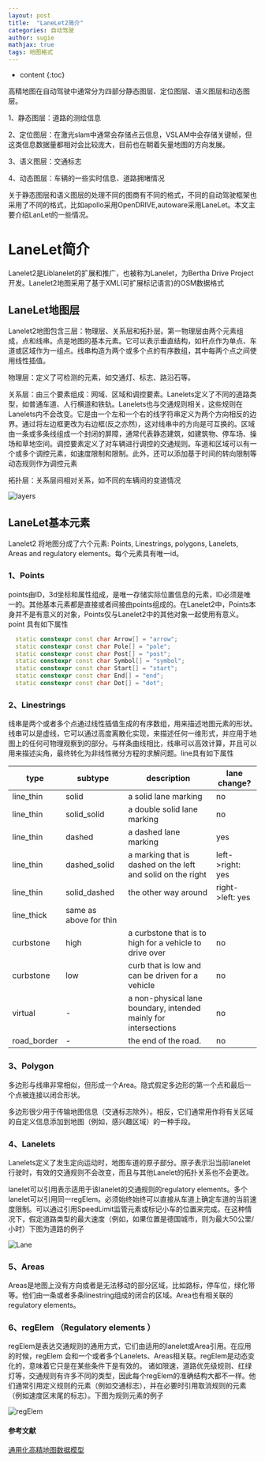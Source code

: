 ```yaml
---
layout: post
title:  "LaneLet2简介"
categories: 自动驾驶
author: sugie
mathjax: true
tags: 地图格式
---
```


* content
{:toc}

高精地图在自动驾驶中通常分为四部分静态图层、定位图层、语义图层和动态图层。

1、静态图层：道路的测绘信息

2、定位图层：在激光slam中通常会存储点云信息，VSLAM中会存储关键帧，但 这类信息数据量都相对会比较庞大，目前也在朝着矢量地图的方向发展。

3、语义图层：交通标志

4、动态图层：车辆的一些实时信息、道路拥堵情况

关于静态图层和语义图层的处理不同的图商有不同的格式，不同的自动驾驶框架也采用了不同的格式，比如apollo采用OpenDRIVE,autoware采用LaneLet。本文主要介绍LanLet的一些情况。




# LaneLet简介

Lanelet2是Liblanelet的扩展和推广，也被称为Lanelet，为Bertha Drive Project开发。Lanelet2地图采用了基于XML(可扩展标记语言)的OSM数据格式

## LaneLet地图层

Lanelet2地图包含三层：物理层、关系层和拓扑层。第一物理层由两个元素组成，点和线串。点是地图的基本元素。它可以表示垂直结构，如杆点作为单点、车道或区域作为一组点。线串构造为两个或多个点的有序数组，其中每两个点之间使用线性插值。

物理层：定义了可检测的元素，如交通灯、标志、路沿石等。

关系层：由三个要素组成：网域、区域和调控要素。Lanelets定义了不同的道路类型，如普通车道、人行横道和铁轨。Lanelets也与交通规则相关，这些规则在Lanelets内不会改变。它是由一个左和一个右的线字符串定义为两个方向相反的边界。通过将左边框更改为右边框(反之亦然)，这对线串中的方向是可互换的。区域由一条或多条线组成一个封闭的屏障，通常代表静态建筑，如建筑物、停车场、操场和草地空间。调控要素定义了对车辆进行调控的交通规则。车道和区域可以有一个或多个调控元素，如速度限制和限制。此外，还可以添加基于时间的转向限制等动态规则作为调控元素

拓扑层：关系层间相对关系，如不同的车辆间的变道情况

![layers](/upload/2022-01-01/lanelet_layers.png)

## LaneLet基本元素

Lanelet2 将地图分成了六个元素: Points, Linestrings, polygons, Lanelets, Areas and regulatory elements。每个元素具有唯一id。

### 1、Points

points由ID，3d坐标和属性组成，是唯一存储实际位置信息的元素，ID必须是唯一的。其他基本元素都是直接或者间接由points组成的。在Lanelet2中，Points本身并不是有意义的对象，Points仅与Lanelet2中的其他对象一起使用有意义。
point 具有如下属性

```c++
  static constexpr const char Arrow[] = "arrow";
  static constexpr const char Pole[] = "pole";
  static constexpr const char Post[] = "post";
  static constexpr const char Symbol[] = "symbol";
  static constexpr const char Start[] = "start";
  static constexpr const char End[] = "end";
  static constexpr const char Dot[] = "dot";
```
### 2、Linestrings

线串是两个或者多个点通过线性插值生成的有序数组，用来描述地图元素的形状。线串可以是虚线，它可以通过高度离散化实现，来描述任何一维形式，并应用于地图上的任何可物理观察到的部分。与样条曲线相比，线串可以高效计算，并且可以用来描述尖角，最终转化为非线性微分方程的求解问题。line具有如下属性

| **type** | **subtype** | **description** | **lane change?** |
|----------|-------------|-----------------|------------------|
|line_thin | solid    | a solid lane marking | no       |
|line_thin | solid_solid | a double solid lane marking | no       |
|line_thin | dashed      | a dashed lane marking | yes        |
|line_thin | dashed_solid | a marking that is dashed on the left and solid on the right | left->right: yes |
|line_thin | solid_dashed | the other way around | right->left: yes |
|line_thick | same as above for thin |     |                  |
|curbstone | high        | a curbstone that is to high for a vehicle to drive over | no |
|curbstone | low         | curb that is low and can be driven for a vehicle | no |
|virtual   | -           | a non-physical lane boundary, intended mainly for intersections | no |
|road_border | -         | the end of the road. | no          |

### 3、Polygon

多边形与线串非常相似，但形成一个Area。隐式假定多边形的第一个点和最后一个点被连接以闭合形状。

多边形很少用于传输地图信息（交通标志除外）。相反，它们通常用作将有关区域的自定义信息添加到地图（例如，感兴趣区域）的一种手段。

### 4、Lanelets

Lanelets定义了发生定向运动时，地图车道的原子部分。原子表示沿当前lanelet行驶时，有效的交通规则不会改变，而且与其他Lanelet的拓扑关系也不会更改。

lanelet可以引用表示适用于该lanelet的交通规则的regulatory elements。多个lanelet可以引用同一regElem。必须始终始终可以直接从车道上确定车道的当前速度限制。可以通过引用SpeedLimit监管元素或标记小车的位置来完成。在这种情况下，假定道路类型的最大速度（例如，如果位置是德国城市，则为最大50公里/小时）下图为道路的例子

![Lane](/upload/2022-01-01/lanelet.png)

### 5、Areas

Areas是地图上没有方向或者是无法移动的部分区域，比如路标，停车位，绿化带等。他们由一条或者多条linestring组成的闭合的区域。Area也有相关联的regulatory elements。


### 6、regElem （Regulatory elements ）

regElem是表达交通规则的通用方式，它们由适用的lanelet或Area引用。在应用的时候，regElem 会和一个或者多个Lanelets、Areas相关联。regElem是动态变化的，意味着它只是在某些条件下是有效的。
诸如限速，道路优先级规则、红绿灯等，交通规则有许多不同的类型，因此每个regElem的准确结构大都不一样。他们通常引用定义规则的元素（例如交通标志），并在必要时引用取消规则的元素（例如速度区末尾的标志）。下图为规则元素的例子

![regElem](/upload/2022-01-01/regulatory_element.png)



#### 参考文献
[通用化高精地图数据模型](http://xb.chinasmp.com/article/2021/1001-1595/2021-11-1432.htm)